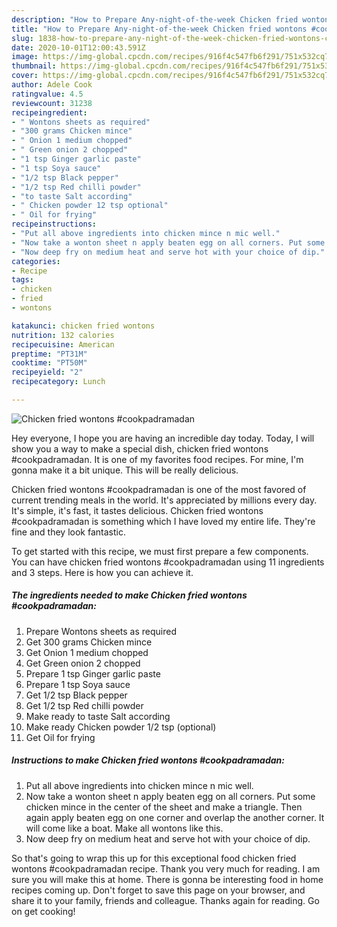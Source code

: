 ```yaml
---
description: "How to Prepare Any-night-of-the-week Chicken fried wontons #cookpadramadan"
title: "How to Prepare Any-night-of-the-week Chicken fried wontons #cookpadramadan"
slug: 1838-how-to-prepare-any-night-of-the-week-chicken-fried-wontons-cookpadramadan
date: 2020-10-01T12:00:43.591Z
image: https://img-global.cpcdn.com/recipes/916f4c547fb6f291/751x532cq70/chicken-fried-wontons-cookpadramadan-recipe-main-photo.jpg
thumbnail: https://img-global.cpcdn.com/recipes/916f4c547fb6f291/751x532cq70/chicken-fried-wontons-cookpadramadan-recipe-main-photo.jpg
cover: https://img-global.cpcdn.com/recipes/916f4c547fb6f291/751x532cq70/chicken-fried-wontons-cookpadramadan-recipe-main-photo.jpg
author: Adele Cook
ratingvalue: 4.5
reviewcount: 31238
recipeingredient:
- " Wontons sheets as required"
- "300 grams Chicken mince"
- " Onion 1 medium chopped"
- " Green onion 2 chopped"
- "1 tsp Ginger garlic paste"
- "1 tsp Soya sauce"
- "1/2 tsp Black pepper"
- "1/2 tsp Red chilli powder"
- "to taste Salt according"
- " Chicken powder 12 tsp optional"
- " Oil for frying"
recipeinstructions:
- "Put all above ingredients into chicken mince n mic well."
- "Now take a wonton sheet n apply beaten egg on all corners. Put some chicken mince in the center of the sheet and make a triangle. Then again apply beaten egg on one corner and overlap the another corner. It will come like a boat. Make all wontons like this."
- "Now deep fry on medium heat and serve hot with your choice of dip."
categories:
- Recipe
tags:
- chicken
- fried
- wontons

katakunci: chicken fried wontons 
nutrition: 132 calories
recipecuisine: American
preptime: "PT31M"
cooktime: "PT50M"
recipeyield: "2"
recipecategory: Lunch

---
```



![Chicken fried wontons #cookpadramadan](https://img-global.cpcdn.com/recipes/916f4c547fb6f291/751x532cq70/chicken-fried-wontons-cookpadramadan-recipe-main-photo.jpg)

Hey everyone, I hope you are having an incredible day today. Today, I will show you a way to make a special dish, chicken fried wontons #cookpadramadan. It is one of my favorites food recipes. For mine, I'm gonna make it a bit unique. This will be really delicious.

Chicken fried wontons #cookpadramadan is one of the most favored of current trending meals in the world. It's appreciated by millions every day. It's simple, it's fast, it tastes delicious. Chicken fried wontons #cookpadramadan is something which I have loved my entire life. They're fine and they look fantastic.




To get started with this recipe, we must first prepare a few components. You can have chicken fried wontons #cookpadramadan using 11 ingredients and 3 steps. Here is how you can achieve it.

<!--inarticleads1-->

##### The ingredients needed to make Chicken fried wontons #cookpadramadan:

1. Prepare  Wontons sheets as required
1. Get 300 grams Chicken mince
1. Get  Onion 1 medium chopped
1. Get  Green onion 2 chopped
1. Prepare 1 tsp Ginger garlic paste
1. Prepare 1 tsp Soya sauce
1. Get 1/2 tsp Black pepper
1. Get 1/2 tsp Red chilli powder
1. Make ready to taste Salt according
1. Make ready  Chicken powder 1/2 tsp (optional)
1. Get  Oil for frying




<!--inarticleads2-->

##### Instructions to make Chicken fried wontons #cookpadramadan:

1. Put all above ingredients into chicken mince n mic well.
1. Now take a wonton sheet n apply beaten egg on all corners. Put some chicken mince in the center of the sheet and make a triangle. Then again apply beaten egg on one corner and overlap the another corner. It will come like a boat. Make all wontons like this.
1. Now deep fry on medium heat and serve hot with your choice of dip.




So that's going to wrap this up for this exceptional food chicken fried wontons #cookpadramadan recipe. Thank you very much for reading. I am sure you will make this at home. There is gonna be interesting food in home recipes coming up. Don't forget to save this page on your browser, and share it to your family, friends and colleague. Thanks again for reading. Go on get cooking!
